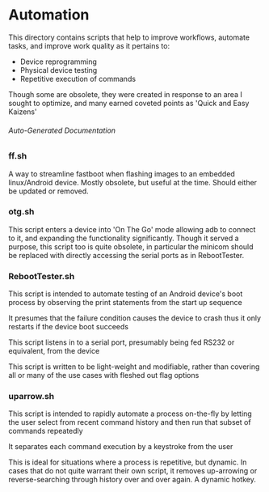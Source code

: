 # Automation

This directory contains scripts that help to improve
workflows, automate tasks, and improve work quality
as it pertains to:
- Device reprogramming
- Physical device testing
- Repetitive execution of commands

Though some are obsolete, they were created in response
to an area I sought to optimize, and many earned coveted
points as 'Quick and Easy Kaizens'

###### Auto-Generated Documentation
### ff.sh
 A way to streamline fastboot when flashing images to an
 embedded linux/Android device. Mostly obsolete, but useful
 at the time. Should either be updated or removed. 

### otg.sh
 This script enters a device into 'On The Go' mode
 allowing adb to connect to it, and expanding the
 functionality significantly. Though it served a
 purpose, this script too is quite obsolete, in 
 particular the minicom should be replaced with
 directly accessing the serial ports as in RebootTester. 

### RebootTester.sh
 This script is intended to automate testing of an Android device's boot 
     process by observing the print statements from the start up sequence
     
 It presumes that the failure condition causes the device to crash
     thus it only restarts if the device boot succeeds

 This script listens in to a serial port, presumably being fed RS232
     or equivalent, from the device

 This script is written to be light-weight and modifiable, rather than
     covering all or many of the use cases with fleshed out flag options
### uparrow.sh
 This script is intended to rapidly automate a process on-the-fly
     by letting the user select from recent command history and
     then run that subset of commands repeatedly

 It separates each command execution by a keystroke from the user

 This is ideal for situations where a process is repetitive, but
     dynamic. In cases that do not quite warrant their own script,
     it removes up-arrowing or reverse-searching through history
     over and over again. A dynamic hotkey.
